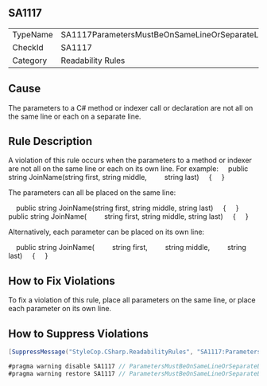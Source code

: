 ﻿## SA1117

<table>
<tr>
  <td>TypeName</td>
  <td>SA1117ParametersMustBeOnSameLineOrSeparateLines</td>
</tr>
<tr>
  <td>CheckId</td>
  <td>SA1117</td>
</tr>
<tr>
  <td>Category</td>
  <td>Readability Rules</td>
</tr>
</table>

## Cause

The parameters to a C# method or indexer call or declaration are not all on the same line or each on a separate line.

## Rule Description

A violation of this rule occurs when the parameters to a method or indexer are not all on the same line or each on its own line. For example:
    public string JoinName(string first, string middle,
        string last)
    {
    }



The parameters can all be placed on the same line:


    public string JoinName(string first, string middle, string last)
    {
    }
 
    public string JoinName(
        string first, string middle, string last)
    {
    }



Alternatively, each parameter can be placed on its own line:


    public string JoinName(
        string first, 
        string middle, 
        string last)
    {
    }
 

## How to Fix Violations

To fix a violation of this rule, place all parameters on the same line, or place each parameter on its own line.

## How to Suppress Violations

```csharp
[SuppressMessage("StyleCop.CSharp.ReadabilityRules", "SA1117:ParametersMustBeOnSameLineOrSeparateLines", Justification = "Reviewed.")]
```

```csharp
#pragma warning disable SA1117 // ParametersMustBeOnSameLineOrSeparateLines
#pragma warning restore SA1117 // ParametersMustBeOnSameLineOrSeparateLines
```
